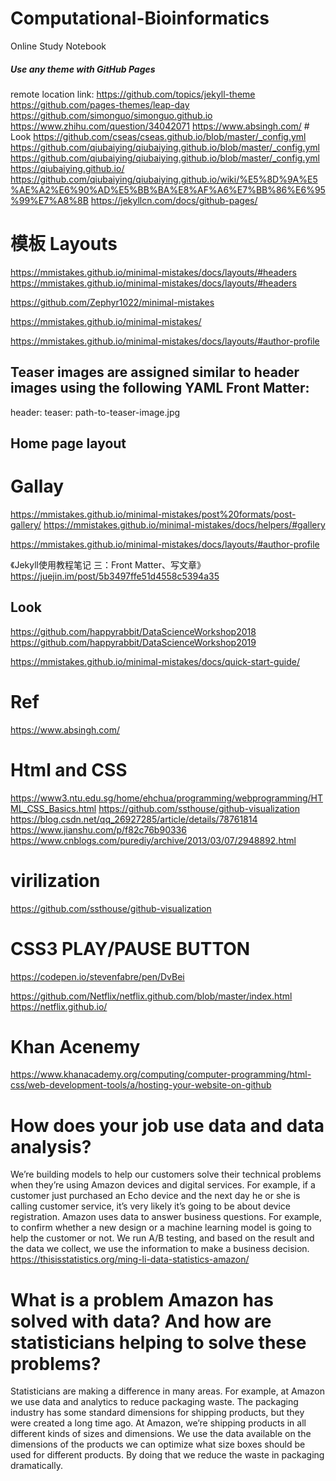 # Computational-Bioinformatics
Online Study Notebook
##### Use any theme with GitHub Pages
remote location link: https://github.com/topics/jekyll-theme
https://github.com/pages-themes/leap-day
https://github.com/simonguo/simonguo.github.io
https://www.zhihu.com/question/34042071
https://www.absingh.com/ # Look
https://github.com/cseas/cseas.github.io/blob/master/_config.yml
https://github.com/qiubaiying/qiubaiying.github.io/blob/master/_config.yml
https://github.com/qiubaiying/qiubaiying.github.io/blob/master/_config.yml
https://qiubaiying.github.io/
https://github.com/qiubaiying/qiubaiying.github.io/wiki/%E5%8D%9A%E5%AE%A2%E6%90%AD%E5%BB%BA%E8%AF%A6%E7%BB%86%E6%95%99%E7%A8%8B
https://jekyllcn.com/docs/github-pages/

# 模板 Layouts
https://mmistakes.github.io/minimal-mistakes/docs/layouts/#headers
https://mmistakes.github.io/minimal-mistakes/docs/layouts/#headers

https://github.com/Zephyr1022/minimal-mistakes

https://mmistakes.github.io/minimal-mistakes/

https://mmistakes.github.io/minimal-mistakes/docs/layouts/#author-profile

## Teaser images are assigned similar to header images using the following YAML Front Matter:
header:
  teaser: path-to-teaser-image.jpg
  
## Home page layout

# Gallay 
https://mmistakes.github.io/minimal-mistakes/post%20formats/post-gallery/
https://mmistakes.github.io/minimal-mistakes/docs/helpers/#gallery

https://mmistakes.github.io/minimal-mistakes/docs/layouts/#author-profile

《Jekyll使用教程笔记 三：Front Matter、写文章》
https://juejin.im/post/5b3497ffe51d4558c5394a35



## Look 
https://github.com/happyrabbit/DataScienceWorkshop2018
https://github.com/happyrabbit/DataScienceWorkshop2019


https://mmistakes.github.io/minimal-mistakes/docs/quick-start-guide/

# Ref
https://www.absingh.com/


# Html and CSS
https://www3.ntu.edu.sg/home/ehchua/programming/webprogramming/HTML_CSS_Basics.html
https://github.com/ssthouse/github-visualization
https://blog.csdn.net/qq_26927285/article/details/78761814
https://www.jianshu.com/p/f82c76b90336
https://www.cnblogs.com/purediy/archive/2013/03/07/2948892.html

# virilization
https://github.com/ssthouse/github-visualization

# CSS3 PLAY/PAUSE BUTTON
https://codepen.io/stevenfabre/pen/DvBei

https://github.com/Netflix/netflix.github.com/blob/master/index.html
https://netflix.github.io/

# Khan Acenemy
https://www.khanacademy.org/computing/computer-programming/html-css/web-development-tools/a/hosting-your-website-on-github


# How does your job use data and data analysis? 
We’re building models to help our customers solve their technical problems when they’re using Amazon devices and digital services. For example, if a customer just purchased an Echo device and the next day he or she is calling customer service, it’s very likely it’s going to be about device registration.
Amazon uses data to answer business questions. For example, to confirm whether a new design or a machine learning model is going to help the customer or not. We run A/B testing, and based on the result and the data we collect, we use the information to make a business decision.
https://thisisstatistics.org/ming-li-data-statistics-amazon/

# What is a problem Amazon has solved with data? And how are statisticians helping to solve these problems? 
Statisticians are making a difference in many areas.
For example, at Amazon we use data and analytics to reduce packaging waste. The packaging industry has some standard dimensions for shipping products, but they were created a long time ago. At Amazon, we’re shipping products in all different kinds of sizes and dimensions. We use the data available on the dimensions of the products we can optimize what size boxes should be used for different products. By doing that we reduce the waste in packaging dramatically.
